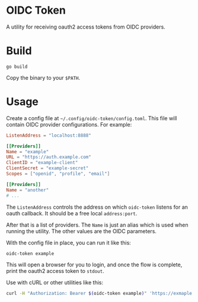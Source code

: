 # OIDC Token

A utility for receiving oauth2 access tokens from OIDC providers.

# Build

```
go build
```

Copy the binary to your `$PATH`.

# Usage

Create a config file at `~/.config/oidc-token/config.toml`. This file
will contain OIDC provider configurations. For example:

```toml
ListenAddress = "localhost:8888"

[[Providers]]
Name = "example"
URL = "https://auth.example.com"
ClientID = "example-client"
ClientSecret = "example-secret"
Scopes = ["openid", "profile", "email"]

[[Providers]]
Name = "another"
# ...
```

The `ListenAddress` controls the address on which `oidc-token` listens
for an oauth callback. It should be a free local `address:port`.

After that is a list of providers. The `Name` is just an alias which is used when running the utility. The other values are the OIDC parameters.

With the config file in place, you can run it like this:

```sh
oidc-token example
```

This will open a browser for you to login, and once the flow is complete, print the oauth2 access token to `stdout`.

Use with cURL or other utilities like this:

```sh
curl -H "Authorization: Bearer $(oidc-token example)" 'https://exmaple.com'
```

